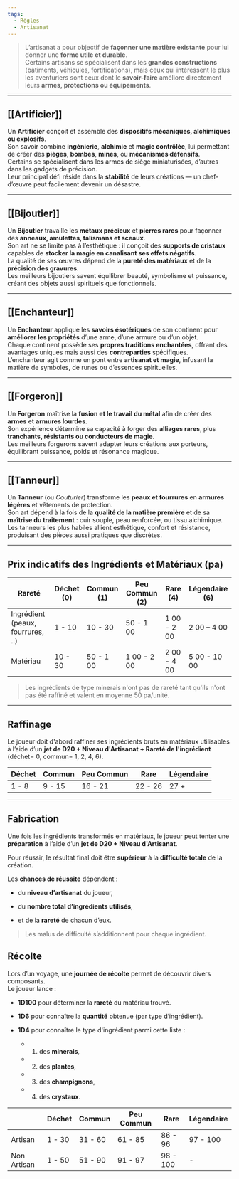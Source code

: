 ```yaml
---
tags:
  - Règles
  - Artisanat
---
```

>L’artisanat a pour objectif de **façonner une matière existante** pour lui donner une **forme utile et durable**.  
>Certains artisans se spécialisent dans les **grandes constructions** (bâtiments, véhicules, fortifications), mais ceux qui intéressent le plus les aventuriers sont ceux dont le **savoir-faire** améliore directement leurs **armes, protections ou équipements**.

---

## [[Artificier]]

Un **Artificier** conçoit et assemble des **dispositifs mécaniques, alchimiques ou explosifs**.  
Son savoir combine **ingénierie**, **alchimie** et **magie contrôlée**, lui permettant de créer des **pièges**, **bombes**, **mines**, ou **mécanismes défensifs**.  
Certains se spécialisent dans les armes de siège miniaturisées, d’autres dans les gadgets de précision.  
Leur principal défi réside dans la **stabilité** de leurs créations — un chef-d’œuvre peut facilement devenir un désastre.

---

## [[Bijoutier]]

Un **Bijoutier** travaille les **métaux précieux** et **pierres rares** pour façonner des **anneaux, amulettes, talismans et sceaux**.  
Son art ne se limite pas à l’esthétique : il conçoit des **supports de cristaux** capables de **stocker la magie en canalisant ses effets négatifs**.  
La qualité de ses œuvres dépend de la **pureté des matériaux** et de la **précision des gravures**.  
Les meilleurs bijoutiers savent équilibrer beauté, symbolisme et puissance, créant des objets aussi spirituels que fonctionnels.

---

## [[Enchanteur]]

Un **Enchanteur** applique les **savoirs ésotériques** de son continent pour **améliorer les propriétés** d’une arme, d’une armure ou d’un objet.  
Chaque continent possède ses **propres traditions enchantées**, offrant des avantages uniques mais aussi des **contreparties** spécifiques.  
L’enchanteur agit comme un pont entre **artisanat et magie**, infusant la matière de symboles, de runes ou d’essences spirituelles.

---

## [[Forgeron]]

Un **Forgeron** maîtrise la **fusion et le travail du métal** afin de créer des **armes** et **armures lourdes**.  
Son expérience détermine sa capacité à forger des **alliages rares**, plus **tranchants, résistants ou conducteurs de magie**.  
Les meilleurs forgerons savent adapter leurs créations aux porteurs, équilibrant puissance, poids et résonance magique.

---

## [[Tanneur]]

Un **Tanneur** (ou _Couturier_) transforme les **peaux et fourrures** en **armures légères** et vêtements de protection.  
Son art dépend à la fois de la **qualité de la matière première** et de sa **maîtrise du traitement** : cuir souple, peau renforcée, ou tissu alchimique.  
Les tanneurs les plus habiles allient esthétique, confort et résistance, produisant des pièces aussi pratiques que discrètes.

---

## Prix indicatifs des Ingrédients et Matériaux (pa)

| Rareté                            | Déchet (0) | Commun (1) | Peu Commun (2) | Rare (4)    | Légendaire (6) |
| --------------------------------- | ---------- | ---------- | -------------- | ----------- | -------------- |
| Ingrédient (peaux, fourrures, ..) | 1 - 10     | 10 - 30    | 50 - 1 00      | 1 00 - 2 00 | 2 00 – 4 00    |
| Matériau                          | 10 - 30    | 50 - 1 00  | 1 00 - 2 00    | 2 00 - 4 00 | 5 00 - 10 00   |

> Les ingrédients de type minerais n'ont pas de rareté tant qu'ils n'ont pas été raffiné et valent en moyenne 50 pa/unité.
---

## Raffinage

Le joueur doit d'abord raffiner ses ingrédients bruts en matériaux utilisables à l’aide d’un **jet de D20 + Niveau d'Artisanat + Rareté de l'ingrédient** (déchet= 0, commun= 1, 2, 4, 6).

| Déchet | Commun | Peu Commun | Rare    | Légendaire |
| ------ | ------ | ---------- | ------- | ---------- |
| 1 - 8  | 9 - 15 | 16 - 21    | 22 - 26 | 27 +       |

---

## Fabrication

Une fois les ingrédients transformés en matériaux, le joueur peut tenter une **préparation** à l’aide d’un **jet de D20 + Niveau d'Artisanat**.

Pour réussir, le résultat final doit être **supérieur** à la **difficulté totale** de la création.

Les **chances de réussite** dépendent :

- du **niveau d’artisanat** du joueur,
    
- du **nombre total d’ingrédients utilisés**,
    
- et de la **rareté** de chacun d’eux.

> Les malus de difficulté s’additionnent pour chaque ingrédient.

## Récolte

Lors d’un voyage, une **journée de récolte** permet de découvrir divers composants.  
Le joueur lance :

- **1D100** pour déterminer la **rareté** du matériau trouvé.
    
- **1D6** pour connaître la **quantité** obtenue (par type d’ingrédient).
    
- **1D4** pour connaître le type d'ingrédient parmi cette liste :
	- 1) des **minerais**,
	    
	- 2) des **plantes**,
	    
	- 3) des **champignons**,
	    
	- 4) des **crystaux**.

|             | Déchet | Commun  | Peu Commun | Rare     | Légendaire |
| ----------- | ------ | ------- | ---------- | -------- | ---------- |
| Artisan     | 1 - 30 | 31 - 60 | 61 - 85    | 86 - 96  | 97 - 100   |
| Non Artisan | 1 - 50 | 51 - 90 | 91 - 97    | 98 - 100 | -          |

